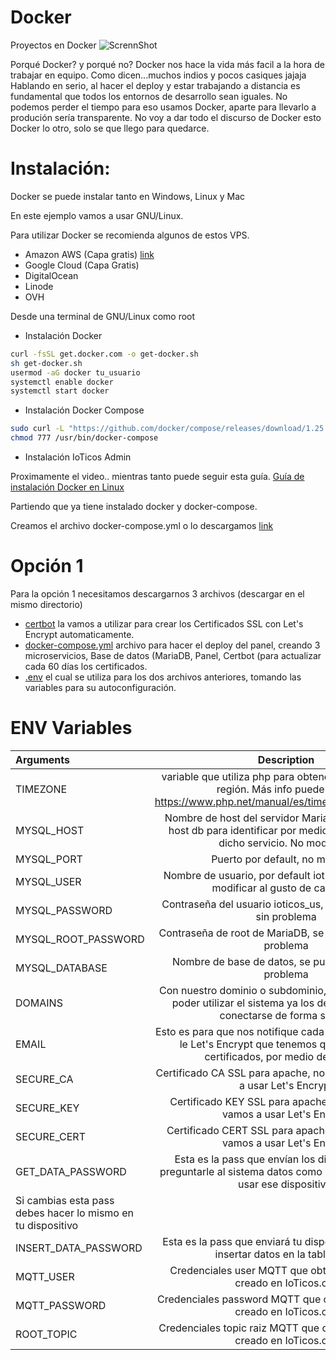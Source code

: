 # Docker
Proyectos en Docker
![ScrennShot](https://raw.githubusercontent.com/lordbasex/Docker/master/docker-logo.png)

Porqué Docker? y porqué no?
Docker nos hace la vida más facil a la hora de trabajar en equipo. Como dicen...muchos indios y pocos casiques jajaja
Hablando en serio, al hacer el deploy y estar trabajando a distancia es fundamental que todos los entornos de desarrollo sean iguales. 
No podemos perder el tiempo para eso usamos Docker, aparte para llevarlo a produción sería transparente.
No voy a dar todo el discurso de Docker esto Docker lo otro, solo se que llego para quedarce.


# Instalación:
Docker se puede instalar tanto en Windows, Linux y Mac

En este ejemplo vamos a usar GNU/Linux.

Para utilizar Docker se recomienda algunos de estos VPS.

* Amazon AWS (Capa gratis) [link](https://portal.aws.amazon.com/billing/signup#/start)
* Google Cloud (Capa Gratis)
* DigitalOcean
* Linode 
* OVH


Desde una terminal de GNU/Linux como root

* Instalación Docker
```bash
curl -fsSL get.docker.com -o get-docker.sh
sh get-docker.sh
usermod -aG docker tu_usuario
systemctl enable docker
systemctl start docker
```

* Instalación Docker Compose
````bash
sudo curl -L "https://github.com/docker/compose/releases/download/1.25.3/docker-compose-$(uname -s)-$(uname -m)" -o /usr/bin/docker-compose
chmod 777 /usr/bin/docker-compose
````




* Instalación IoTicos Admin

Proximamente el video.. mientras tanto puede seguir esta guía.  [Guía de instalación Docker en Linux](https://github.com/ioticos/ioticos_admin/blob/master/INSTALL_DOCKER.md)

Partiendo que ya tiene instalado docker y docker-compose.

Creamos el archivo docker-compose.yml o lo descargamos [link](https://raw.githubusercontent.com/ioticos/ioticos_admin/master/docker-compose.yml)

# Opción 1
Para la opción 1 necesitamos descargarnos 3 archivos (descargar en el mismo directorio) 
* [certbot](https://raw.githubusercontent.com/ioticos/ioticos_admin/master/certbot.yml) la vamos a utilizar para crear los Certificados SSL con Let's Encrypt automaticamente.
* [docker-compose.yml](https://raw.githubusercontent.com/ioticos/ioticos_admin/master/docker-compose.yml) archivo para hacer el deploy del panel, creando 3 microservicios, Base de datos (MariaDB, Panel, Certbot (para actualizar cada 60 días los certificados. 
* [.env](https://raw.githubusercontent.com/ioticos/ioticos_admin/master/.env) el cual se utiliza para los dos archivos anteriores, tomando las variables para su autoconfiguración.


# ENV Variables

| Arguments  | Description |
| :------------ |:------------------------------------------------: 
| TIMEZONE | variable que utiliza php para obtener la hora según la región. Más info puede visitar https://www.php.net/manual/es/timezones.america.php |
| MYSQL_HOST | Nombre de host del servidor MariaDB. Utilizamos el host db para identificar por medio de dns internos dicho servicio. No modificar. |
| MYSQL_PORT  | Puerto por default, no modificar |
| MYSQL_USER | Nombre de usuario, por default ioticos_us, se puede modificar al gusto de cada uno. |
| MYSQL_PASSWORD | Contraseña del usuario ioticos_us, se puede cambiar sin problema |
| MYSQL_ROOT_PASSWORD | Contraseña de root de MariaDB, se puede cambiar sin problema |
| MYSQL_DATABASE | Nombre de base de datos, se puede cambiar sin problema |
| DOMAINS | Con nuestro dominio o subdominio, es necesario para poder utilizar el sistema ya los devices tiene que conectarse de forma segura |
| EMAIL | Esto es para que nos notifique cada 60 días la gente de le Let's Encrypt que tenemos que renovar los certificados, por medio de certbot.|
| SECURE_CA | Certificado CA SSL para apache, no modificar si vamos a usar Let's Encrypt |
| SECURE_KEY | Certificado KEY SSL para apache, no modificar si vamos a usar Let's Encrypt |
| SECURE_CERT | Certificado CERT SSL para apache, no modificar si vamos a usar Let's Encrypt |
|GET_DATA_PASSWORD| Esta es la pass que envían los dispositivos para preguntarle al sistema datos como el tópico que debe usar ese dispositivo.
Si cambias esta pass debes hacer lo mismo en tu dispositivo|
|INSERT_DATA_PASSWORD | Esta es la pass que enviará tu dispositivo para poder insertar datos en la tabla data. |
|MQTT_USER| Credenciales user MQTT que obtendras del nodo creado en IoTicos.org |
|MQTT_PASSWORD| Credenciales password MQTT que obtendrás del nodo creado en IoTicos.org | 
|ROOT_TOPIC| Credenciales topic raiz MQTT que obtendrás del nodo creado en IoTicos.org |

